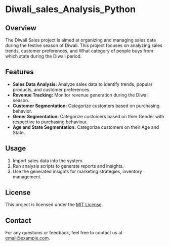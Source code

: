 # Diwali_sales_Analysis_Python

## Overview
The Diwali Sales project is aimed at organizing and managing sales data during the festive season of Diwali. This project focuses on analyzing sales trends, customer preferences, and What category of people buys from which state during the Diwali period.

## Features
- **Sales Data Analysis:** Analyze sales data to identify trends, popular products, and customer preferences.
- **Revenue Tracking:** Monitor revenue generation during the Diwali season.
- **Customer Segmentation:** Categorize customers based on purchasing behavior.
- **Gener Segmentation:** Categorize customers based on thier Gender with respective to purchasing behaviour.
- **Age and State Segmentation:** Categorize customers on their Age and State.

## Usage
1. Import sales data into the system.
2. Run analysis scripts to generate reports and insights.
3. Use the generated insights for marketing strategies, inventory management.


## License
This project is licensed under the [MIT License](LICENSE).

## Contact
For any questions or feedback, feel free to contact us at [email@example.com](mailto:email@example.com).

